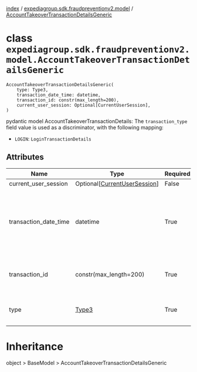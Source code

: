 [index](index.md) /
[expediagroup.sdk.fraudpreventionv2.model](expediagroup.sdk.fraudpreventionv2.model.md)
/
[AccountTakeoverTransactionDetailsGeneric](AccountTakeoverTransactionDetailsGeneric.md)

# class `expediagroup.sdk.fraudpreventionv2.model.AccountTakeoverTransactionDetailsGeneric`

```
AccountTakeoverTransactionDetailsGeneric(
    type: Type3,
    transaction_date_time: datetime,
    transaction_id: constr(max_length=200),
    current_user_session: Optional[CurrentUserSession],
)
```

pydantic model AccountTakeoverTransactionDetails: The `transaction_type`
field value is used as a discriminator, with the following mapping:

- `LOGIN`: `LoginTransactionDetails`

## Attributes

| Name                  | Type                                                    | Required | Description                                                                                                                           |
| --------------------- | ------------------------------------------------------- | -------- | ------------------------------------------------------------------------------------------------------------------------------------- |
| current_user_session  | Optional\[[CurrentUserSession](CurrentUserSession.md)\] | False    | …                                                                                                                                     |
| transaction_date_time | datetime                                                | True     | The local date and time the transaction occured in the Partner’s system, in ISO-8601 date and time format `yyyy-MM-ddTHH:mm:ss.SSSZ`. |
| transaction_id        | constr(max_length=200)                                  | True     | Unique identifier to identify a transaction attempt in the Partner’s system.                                                          |
| type                  | [Type3](Type3.md)                                       | True     | The categorized type of account event related to a user’s action.                                                                     |

# Inheritance

object > BaseModel > AccountTakeoverTransactionDetailsGeneric
